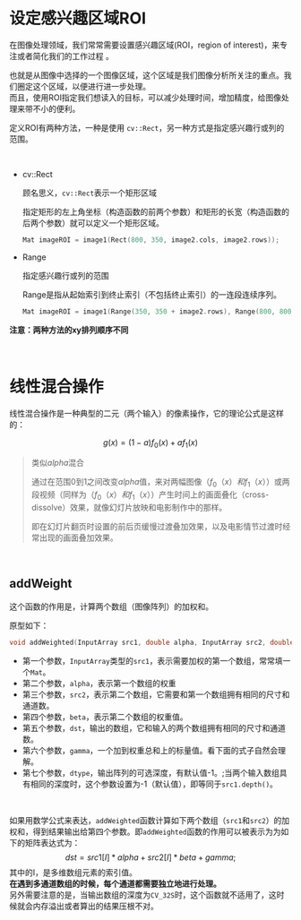 # 设定感兴趣区域ROI

在图像处理领域，我们常常需要设置感兴趣区域(ROI，region of interest)，来专注或者简化我们的工作过程 。

也就是从图像中选择的一个图像区域，这个区域是我们图像分析所关注的重点。我们圈定这个区域，以便进行进一步处理。  
而且，使用ROI指定我们想读入的目标，可以减少处理时间，增加精度，给图像处理来带不小的便利。

定义ROI有两种方法，一种是使用 ```cv::Rect```，另一种方式是指定感兴趣行或列的范围。

<br>

- cv::Rect

    顾名思义，```cv::Rect```表示一个矩形区域

    指定矩形的左上角坐标（构造函数的前两个参数）和矩形的长宽（构造函数的后两个参数）就可以定义一个矩形区域。

    ```C++
    Mat imageROI = image1(Rect(800, 350, image2.cols, image2.rows));
    ```

- Range

    指定感兴趣行或列的范围

    Range是指从起始索引到终止索引（不包括终止索引）的一连段连续序列。

    ```C++
    Mat imageROI = image1(Range(350, 350 + image2.rows), Range(800, 800 + image2. cols));
    ```

**注意：两种方法的xy排列顺序不同**

<Br>

# 线性混合操作

线性混合操作是一种典型的二元（两个输入）的像素操作，它的理论公式是这样的：

$$
g(x) = (1-a)f_0(x) + af_1(x)
$$


> 类似$alpha$混合
>
> 通过在范围0到1之间改变$alpha$值，来对两幅图像（$f_0（x）和f_1（x）$）或两段视频（同样为（$f_0（x）和f_1（x）$）产生时间上的画面叠化（cross-dissolve）效果，就像幻灯片放映和电影制作中的那样。
>
> 即在幻灯片翻页时设置的前后页缓慢过渡叠加效果，以及电影情节过渡时经常出现的画面叠加效果。

<br>

## addWeight
这个函数的作用是，计算两个数组（图像阵列）的加权和。

原型如下：
```C++
void addWeighted(InputArray src1, double alpha, InputArray src2, double beta, double gamma, OutputArray dst, int dtype=-1);
```
- 第一个参数，```InputArray```类型的```src1```，表示需要加权的第一个数组，常常填一个```Mat```。
- 第二个参数，```alpha```，表示第一个数组的权重
- 第三个参数，```src2```，表示第二个数组，它需要和第一个数组拥有相同的尺寸和通道数。
- 第四个参数，```beta```，表示第二个数组的权重值。
- 第五个参数，```dst```，输出的数组，它和输入的两个数组拥有相同的尺寸和通道数。
- 第六个参数，```gamma```，一个加到权重总和上的标量值。看下面的式子自然会理解。
- 第七个参数，```dtype```，输出阵列的可选深度，有默认值-1。;当两个输入数组具有相同的深度时，这个参数设置为-1（默认值），即等同于```src1.depth()```。

<br>

如果用数学公式来表达，```addWeighted```函数计算如下两个数组（```src1```和```src2```）的加权和，得到结果输出给第四个参数。即```addWeighted```函数的作用可以被表示为为如下的矩阵表达式为：
$$
dst = src1[I]*alpha+ src2[I]*beta + gamma;
$$
其中的I，是多维数组元素的索引值。  
**在遇到多通道数组的时候，每个通道都需要独立地进行处理。**   
另外需要注意的是，当输出数组的深度为```CV_32S```时，这个函数就不适用了，这时候就会内存溢出或者算出的结果压根不对。
